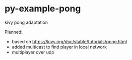 # py-example-pong

kivy pong adaptation

Planned:
- based on https://kivy.org/doc/stable/tutorials/pong.html
- added multicast to find player in local network
- multiplayer over udp
